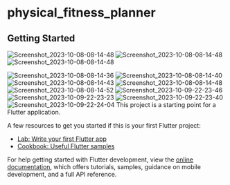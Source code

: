 # physical_fitness_planner


## Getting Started
![Screenshot_2023-10-08-08-14-48](https://github.com/Tarekyousseff/physical_fitness_planner/assets/149389639/940dbac9-910f-4925-be51-2ecfee44cd69)
![Screenshot_2023-10-08-08-14-48](https://github.com/Tarekyousseff/physical_fitness_planner/assets/149389639/940dbac9-910f-4925-be51-2ecfee44cd69)
![Screenshot_2023-10-08-08-14-48](https://github.com/Tarekyousseff/physical_fitness_planner/assets/149389639/940dbac9-910f-4925-be51-2ecfee44cd69)

![Screenshot_2023-10-08-08-14-36](https://github.com/Tarekyousseff/physical_fitness_planner/assets/149389639/d220b80d-d27b-4705-95cb-2988513f6e0a)
![Screenshot_2023-10-08-08-14-40](https://github.com/Tarekyousseff/physical_fitness_planner/assets/149389639/955587eb-0297-4f20-87e7-7498c36c8c61)
![Screenshot_2023-10-08-08-14-43](https://github.com/Tarekyousseff/physical_fitness_planner/assets/149389639/805503ea-525f-4e94-9b94-56422fbfd26a)
![Screenshot_2023-10-08-08-14-48](https://github.com/Tarekyousseff/physical_fitness_planner/assets/149389639/2e244ead-8b80-469a-b481-bcff5bbf7e79)
![Screenshot_2023-10-08-08-14-52](https://github.com/Tarekyousseff/physical_fitness_planner/assets/149389639/5e1ed23b-0fbb-4344-8e7b-ba90b99e9ea8)
![Screenshot_2023-10-09-22-23-46](https://github.com/Tarekyousseff/physical_fitness_planner/assets/149389639/ee27df38-3133-46de-9c23-c77438ea87db)
![Screenshot_2023-10-09-22-23-23](https://github.com/Tarekyousseff/physical_fitness_planner/assets/149389639/c510f991-0321-4c26-83f6-3013e7397cdd)
![Screenshot_2023-10-09-22-23-40](https://github.com/Tarekyousseff/physical_fitness_planner/assets/149389639/5cb37b2a-f3dd-4d48-9df5-d90456c63e6b)
![Screenshot_2023-10-09-22-24-04](https://github.com/Tarekyousseff/physical_fitness_planner/assets/149389639/7966b884-3f8b-43cc-ac0e-889a4f82f401)
This project is a starting point for a Flutter application.

A few resources to get you started if this is your first Flutter project:

- [Lab: Write your first Flutter app](https://docs.flutter.dev/get-started/codelab)
- [Cookbook: Useful Flutter samples](https://docs.flutter.dev/cookbook)

For help getting started with Flutter development, view the
[online documentation](https://docs.flutter.dev/), which offers tutorials,
samples, guidance on mobile development, and a full API reference.
 
 
